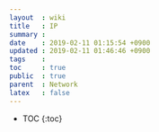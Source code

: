 ```yaml
---
layout  : wiki
title   : IP
summary : 
date    : 2019-02-11 01:15:54 +0900
updated : 2019-02-11 01:46:46 +0900
tags    : 
toc     : true
public  : true
parent  : Network
latex   : false
---
```

* TOC
{:toc}

# 
